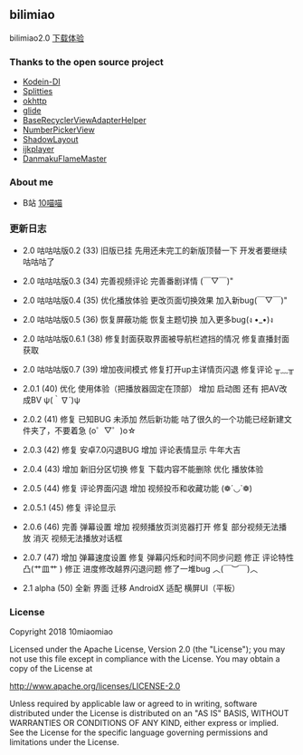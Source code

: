 ## bilimiao
bilimiao2.0 
[下载体验](https://www.coolapk.com/apk/164982)

### Thanks to the open source project
* [Kodein-DI](https://github.com/Kodein-Framework/Kodein-DI)
* [Splitties](https://github.com/LouisCAD/Splitties)
* [okhttp](https://github.com/square/okhttp)
* [glide](https://github.com/bumptech/glide)
* [BaseRecyclerViewAdapterHelper](https://github.com/CymChad/BaseRecyclerViewAdapterHelper)
* [NumberPickerView](https://github.com/Carbs0126/NumberPickerView)
* [ShadowLayout](https://github.com/lihangleo2/ShadowLayout)
* [ijkplayer](https://github.com/Bilibili/ijkplayer)
* [DanmakuFlameMaster](https://github.com/bilibili/DanmakuFlameMaster)

### About me
* B站 [10喵喵](https://space.bilibili.com/6789810/)

### 更新日志
* 2.0 咕咕咕版0.2 (33)
旧版已挂
先用还未完工的新版顶替一下
开发者要继续咕咕咕了

* 2.0 咕咕咕版0.3 (34)
完善视频评论
完善番剧详情
(￣▽￣)"

* 2.0 咕咕咕版0.4 (35)
优化播放体验
更改页面切换效果
加入新bug(￣▽￣)"

* 2.0 咕咕咕版0.5 (36)
恢复屏蔽功能
恢复主题切换
加入更多bug(ง •_•)ง

* 2.0 咕咕咕版0.6.1 (38)
修复封面获取界面被导航栏遮挡的情况
修复直播封面获取

* 2.0 咕咕咕版0.7 (39)
增加夜间模式
修复打开up主详情页闪退
修复评论
╥﹏╥

* 2.0.1 (40)
优化 使用体验（把播放器固定在顶部）
增加 启动图
还有 把AV改成BV ψ(｀∇´)ψ

* 2.0.2 (41)
修复 已知BUG
未添加 然后新功能
咕了很久的一个功能已经新建文件夹了，不要着急
(o゜▽゜)o☆

* 2.0.3 (42)
修复 安卓7.0闪退BUG
增加 评论表情显示
牛年大吉

* 2.0.4 (43)
增加 新旧分区切换
修复 下载内容不能删除
优化 播放体验

* 2.0.5 (44)
修复 评论界面闪退
增加 视频投币和收藏功能
(❁´◡`❁)

* 2.0.5.1 (45)
修复 评论显示

* 2.0.6 (46)
完善 弹幕设置
增加 视频播放页浏览器打开
修复 部分视频无法播放
消灭 视频无法播放对话框

* 2.0.7 (47)
增加 弹幕速度设置
修复 弹幕闪烁和时间不同步问题
修正 评论特性 凸(艹皿艹 )
修正 进度修改越界闪退问题
修了一堆bug ︿(￣︶￣)︿

* 2.1 alpha (50)
全新 界面
迁移 AndroidX
适配 横屏UI（平板）

### License
 Copyright 2018 10miaomiao

 Licensed under the Apache License, Version 2.0 (the "License"); you may not use this file except in compliance with the License. You may obtain a copy of the License at

 http://www.apache.org/licenses/LICENSE-2.0

 Unless required by applicable law or agreed to in writing, software distributed under the License is distributed on an "AS IS" BASIS, WITHOUT WARRANTIES OR CONDITIONS OF ANY KIND, either express or implied. See the License for the specific language governing permissions and limitations under the License.